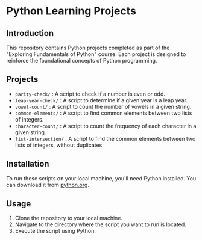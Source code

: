 # Python Learning Projects

## Introduction
This repository contains Python projects completed as part of the "Exploring Fundamentals of Python" course. Each project is designed to reinforce the foundational concepts of Python programming.

## Projects
- `parity-check/` : A script to check if a number is even or odd.
- `leap-year-check/` : A script to determine if a given year is a leap year.
- `vowel-count/` : A script to count the number of vowels in a given string.
- `common-elements/` : A script to find common elements between two lists of integers.
- `character-count/` : A script to count the frequency of each character in a given string.
- `list-intersection/` : A script to find the common elements between two lists of integers, without duplicates.


## Installation
To run these scripts on your local machine, you'll need Python installed. You can download it from [python.org](https://www.python.org/).

## Usage
1. Clone the repository to your local machine.
2. Navigate to the directory where the script you want to run is located.
3. Execute the script using Python.
